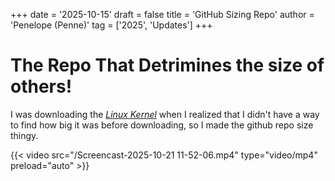 +++
date = '2025-10-15'
draft = false
title = 'GitHub Sizing Repo'
author = 'Penelope (Penne)'
tag = ['2025', 'Updates']
+++

# The Repo That Detrimines the size of others!

I was downloading the [*Linux Kernel*](https://github.com/torvalds/linux) when I realized that I didn't have a way to find how big it was before downloading, so I made the github repo size thingy.

 {{< video src="/Screencast-2025-10-21 11-52-06.mp4" type="video/mp4" preload="auto" >}}